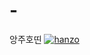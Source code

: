 # -
앙주호띤
[![hanzo](https://i.ytimg.com/vi/qxzMNmdpQ0U/maxresdefault.jpg)](https://www.youtube.com/watch?v=VY6YARGZsWE)

